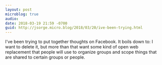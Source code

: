 ```yaml
---
layout: post
microblog: true
audio: 
date: 2018-03-19 21:59 -0700
guid: http://jsorge.micro.blog/2018/03/20/ive-been-trying.html
---
```

I've been trying to put together thoughts on Facebook. It boils down to: I want to delete it, but more than that want some kind of open web replacement that people will use to organize groups and scope things that are shared to certain groups or people.
